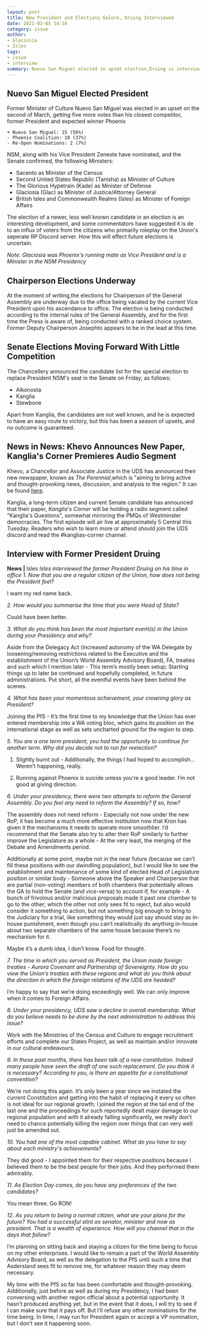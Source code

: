 ```yaml
---
layout: post
title: New President and Elections Galore, Druing Interviewed
date: 2021-03-05 14:10
category: issue
author: 
- Glaciosia
- Isles
tags:
- issue
- interview
summary: Nuevo San Miguel elected in upset election,Druing is interviewed, various other elections underway and there's a new paper in town.
---
```

## Nuevo San Miguel Elected President

Former Minister of Culture Nuevo San Miguel was elected in an upset on the second of March, getting five more votes than his closest competitor, former President and expected winner Phoenix

    + Nuevo San Miguel: 15 (56%)
    - Phoenix Coalition: 10 (37%)
    - Re-Open Nominations: 2 (7%)
NSM, along with his Vice President Zeneste have nominated, and the Senate confirmed, the following Ministers:

* Sacento as Minister of the Census
* Second United States Republic (Tanisha) as Minister of Culture
* The Glorious Hypetrain (Kade) as Minister of Defense
* Glaciosia (Glac) as Minister of Justice/Attorney General
* British Isles and Commonwealth Realms (Isles) as Minister of Foreign Affairs

The election of a newer, less well known candidate in an election is an interesting development, and some commentators have suggested it is de to an influx of voters from the citizens who primarily roleplay on the Union's seperate RP Discord server. How this will effect future elections is uncertain.
  
*Note: Glaciosia was Phoenix's running mate as Vice President and is a Minister in the NSM Presidency*

## Chairperson Elections Underway

At the moment of writing,the elections for Chairperson of the General Assembly are underway due to the office being vacated by the current Vice President upon his ascendance to office. The election is being conducted according to the internal rules of the General Assembly, and for the first time the Press is aware of, being conducted with a ranked choice system. Former Deputy Chairperson Josephto appears to be in the lead at this time.

## Senate Elections Moving Forward With Little Competition

The Chancellery announced the candidate list for the special election to replace President NSM's seat in the Senate on Friday, as follows:

* Alkonosta
* Kanglia
* Stewbone

Apart from Kanglia, the candidates are not well known, and he is expected to have an easy route to victory, but this has been a season of upsets, and no outcome is guaranteed.

## News in News: Khevo Announces New Paper, Kanglia's Corner Premieres Audio Segment

Khevo, a Chancellor and Associate Justice in the UDS has announced their new newspaper, known as *The Perennial*,which is "aiming to bring active and thought-provoking news, discussion, and analysis to the region." It can be found [here](https://perennial.theuds.org/).

Kanglia, a long-term citizen and current Senate candidate has announced that their paper, *Kanglia's Corner* will be holding a radio segment called "Kanglia's Questions", somewhat mirroring the PMQs of Westminster democracies. The first episode will air live at approximately 5 Central this Tuesday. Readers who wish to learn more or attend should join the UDS discord and read the #kanglias-corner channel.

## Interview with Former President Druing

**News |** Isles
*Isles interviewed the former President Druing on his time in office*
*1. Now that you are a regular citizen of the Union, how does not being the President feel?*

I want my red name back.

*2. How would you summarise the time that you were Head of State?*

Could have been better.

*3. What do you think has been the most important event(s) in the Union during your Presidency and why?*

Aside from the Delegacy Act (increased autonomy of the WA Delegate by loosening/removing restrictions related to the Executive and the establishment of the Union’s World Assembly Advisory Board), FA, treaties and such which I mention later - This term’s mostly been setup; Starting things up to later be continued and hopefully completed, in future administrations. Put short, all the eventful events have been behind the scenes.

*4. What has been your momentous achievement, your crowning glory as President?*

Joining the PfS - It’s the first time to my knowledge that the Union has ever entered membership into a WA voting bloc, which gains its position on the international stage as well as sets uncharted ground for the region to step. 

*5. You are a one term president, you had the opportunity to continue for another term. Why did you decide not to run for reelection?*

1. Slightly burnt out - Additionally, the things I had hoped to accomplish… Weren’t happening, really.

2. Running against Phoenix is suicide unless you’re a good leader. I’m not good at giving direction.

*6. Under your presidency, there were two attempts to reform the General Assembly. Do you feel any need to reform the Assembly? If so, how?*

The assembly does not need reform - Especially not now under the new RoP, it has become a much more effective institution now that Kron has given it the mechanisms it needs to operate more smoothlier. I’d recommend that the Senate also try to alter their RoP similarly to further improve the Legislature as a whole - At the very least, the merging of the Debate and Amendments period.

Additionally at some point, maybe not in the near future (because we can’t fill these positions with our dwindling population), but I would like to see the establishment and maintenance of some kind of elected Head of Legislature position or similar body - Someone above the Speaker and Chairperson that are partial (non-voting) members of both chambers that potentially allows the GA to hold the Senate (and vice-versa) to account if, for example - A bunch of frivolous and/or malicious proposals made it past one chamber to go to the other; which the other not only sees fit to reject, but also would consider it something to action, but not something big enough to bring to the Judiciary for a trial, like something they would just say should stay as in-house punishment, even though you can’t realistically do anything in-house about two separate chambers of the same house because there’s no mechanism for it.

Maybe it’s a dumb idea, I don’t know. Food for thought.

*7. The time in which you served as President, the Union made foreign treaties - Aurora Covenant and Partnership of Sovereignty. How do you view the Union’s treaties with these regions and what do you think about the direction in which the foreign relations of the UDS are headed?*

I’m happy to say that we’re doing exceedingly well. We can only improve when it comes to Foreign Affairs.

*8. Under your presidency, UDS saw a decline in overall membership. What do you believe needs to be done by the next administration to address this issue?*

Work with the Ministries of the Census and Culture to engage recruitment efforts and complete our States Project, as well as maintain and/or innovate in our cultural endeavours.

*9. In these past months, there has been talk of a new constitution. Indeed many people have seen the draft of one such replacement. Do you think it is necessary? According to you, is there an appetite for a constitutional convention?*

We’re not doing this again. It’s only been a year since we instated the current Constitution and getting into the habit of replacing it every so often is not ideal for our regional growth; I joined the region at the tail end of the last one and the proceedings for such reportedly dealt major damage to our regional population and with it already falling significantly, we really don’t need to chance potentially killing the region over things that can very well just be amended out.

*10. You had one of the most capable cabinet. What do you have to say about each ministry's achievements?*

They did good - I appointed them for their respective positions because I believed them to be the best people for their jobs. And they performed them admirably.

*11. As Election Day comes, do you have any preferences of the two candidates?*

You mean three. Go RON!

*12. As you return to being a normal citizen, what are your plans for the future? You had a successful stint as senator, minister and now as president. That is a wealth of experience. How will you channel that in the days that follow?*

I’m planning on sitting back and staying a citizen for the time being to focus on my other enterprises. I would like to remain a part of the World Assembly Advisory Board, as well as the delegation to the PfS until such a time that Asdersland sees fit to remove me, for whatever reason they may deem necessary. 

My time with the PfS so far has been comfortable and thought-provoking. Additionally, just before as well as during my Presidency, I had been conversing with another region official about a potential opportunity. It hasn’t produced anything yet, but in the event that it does, I will try to see if I can make sure that it pays off. But I’ll refuse any other nominations for the time being. In time, I may run for President again or accept a VP nomination, but I don’t see it happening soon.